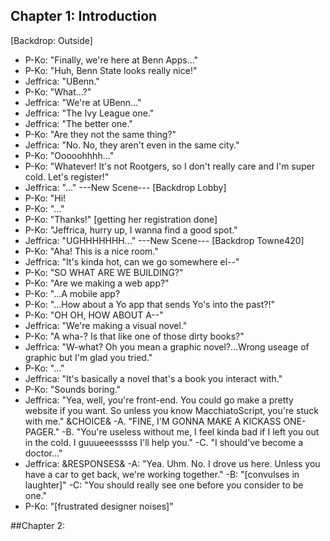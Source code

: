 ## Chapter 1: Introduction
[Backdrop: Outside]
- P-Ko: "Finally, we're here at Benn Apps..."
- P-Ko: "Huh, Benn State looks really nice!"
- Jeffrica: "UBenn."
- P-Ko: "What...?"
- Jeffrica: "We're at UBenn..."
- Jeffrica: "The Ivy League one."
- Jeffrica: "The better one."
- P-Ko: "Are they not the same thing?"
- Jeffrica: "No. No, they aren't even in the same city."
- P-Ko: "Ooooohhhh..."
- P-Ko: "Whatever! It's not Rootgers, so I don't really care and I'm super cold. Let's register!"
- Jeffrica: "..."
---New Scene---
[Backdrop Lobby]
- P-Ko: "Hi! 
- P-Ko: "..."
- P-Ko: "Thanks!" [getting her registration done]
- P-Ko: "Jeffrica, hurry up, I wanna find a good spot."
- Jeffrica: "UGHHHHHHH..."
---New Scene---
[Backdrop Towne420]
- P-Ko: "Aha! This is a nice room."
- Jeffrica: "It's kinda hot, can we go somewhere el--"
- P-Ko: "SO WHAT ARE WE BUILDING?"
- P-Ko: "Are we making a web app?"
- P-Ko: "...A mobile app? 
- P-Ko: "...How about a Yo app that sends Yo's into the past?!"
- P-Ko: "OH OH, HOW ABOUT A--"
- Jeffrica: "We're making a visual novel."
- P-Ko: "A wha-? Is that like one of those dirty books?"
- Jeffrica: "W-what? Oh you mean a graphic novel?...Wrong useage of graphic but I'm glad you tried."
- P-Ko: "..."
- Jeffrica: "It's basically a novel that's a book you interact with."
- P-Ko: "Sounds boring."
- Jeffrica: "Yea, well, you're front-end. You could go make a pretty website if you want. So unless you know MacchiatoScript, you're stuck with me."
&CHOICE&
    -A. "FINE, I'M GONNA MAKE A KICKASS ONE-PAGER."
    -B. "You're useless without me, I feel kinda bad if I left you out in the cold. I guuueeesssss I'll help you."
    -C. "I should've become a doctor..."
- Jeffrica:
&RESPONSES&
    -A: "Yea. Uhm. No. I drove us here. Unless you have a car to get back, we're working together."
    -B: "[convulses in laughter]"
    -C: "You should really see one before you consider to be one."
- P-Ko: "[frustrated designer noises]"

##Chapter 2: